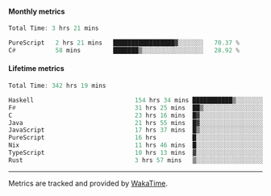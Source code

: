 #### Monthly metrics
<!--START_SECTION:wakamonthly-->

```asm
Total Time: 3 hrs 21 mins

PureScript   2 hrs 21 mins   █████████████████▓░░░░░░░   70.37 %
C#           58 mins         ███████▒░░░░░░░░░░░░░░░░░   28.92 %
```

<!--END_SECTION:wakamonthly-->
#### Lifetime metrics
<!--START_SECTION:wakalifetime-->

```asm
Total Time: 342 hrs 19 mins

Haskell                            154 hrs 34 mins ███████████▒░░░░░░░░░░░░░   45.00 %
F#                                 31 hrs 25 mins  ██▒░░░░░░░░░░░░░░░░░░░░░░   09.15 %
C                                  23 hrs 16 mins  █▓░░░░░░░░░░░░░░░░░░░░░░░   06.78 %
Java                               21 hrs 55 mins  █▓░░░░░░░░░░░░░░░░░░░░░░░   06.38 %
JavaScript                         17 hrs 37 mins  █▒░░░░░░░░░░░░░░░░░░░░░░░   05.13 %
PureScript                         16 hrs          █░░░░░░░░░░░░░░░░░░░░░░░░   04.66 %
Nix                                11 hrs 46 mins  █░░░░░░░░░░░░░░░░░░░░░░░░   03.43 %
TypeScript                         10 hrs 13 mins  ▓░░░░░░░░░░░░░░░░░░░░░░░░   02.98 %
Rust                               3 hrs 57 mins   ▒░░░░░░░░░░░░░░░░░░░░░░░░   01.15 %
```

<!--END_SECTION:wakalifetime-->

---

Metrics are tracked and provided by [WakaTime](https://github.com/athul/waka-readme).
